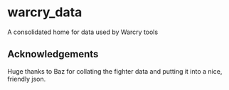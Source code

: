 # warcry_data
A consolidated home for data used by Warcry tools

## Acknowledgements
Huge thanks to Baz for collating the fighter data and putting it into a nice, friendly json.

